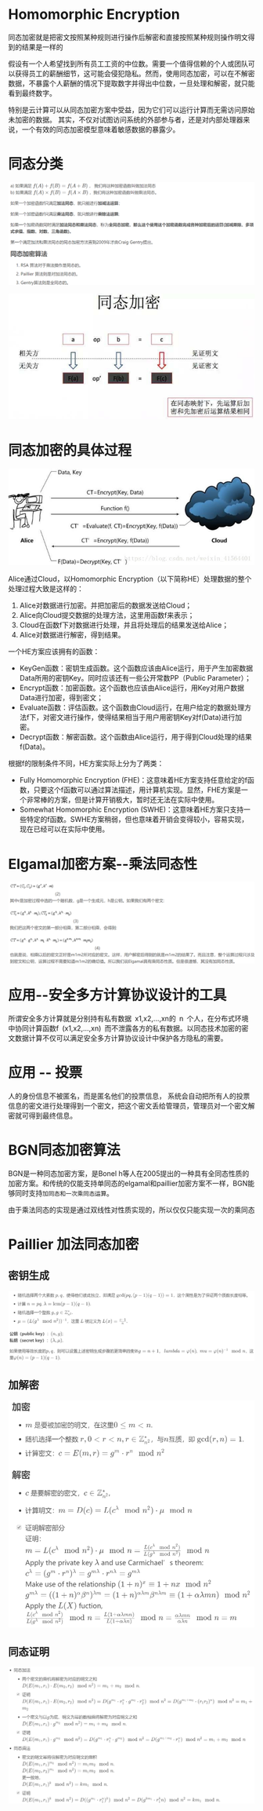 
# Homomorphic Encryption
同态加密就是把密文按照某种规则进行操作后解密和直接按照某种规则操作明文得到的结果是一样的

假设有一个人希望找到所有员工工资的中位数。需要一个值得信赖的个人或团队可以获得员工的薪酬细节，这可能会侵犯隐私。然而，使用同态加密，可以在不解密数据，不暴露个人薪酬的情况下提取数字并得出中位数，一旦处理和解密，就只能看到最终数字。

特别是云计算可以从同态加密方案中受益，因为它们可以运行计算而无需访问原始未加密的数据。 其实，不仅对试图访问系统的外部参与者，还是对内部处理器来说，一个有效的同态加密模型意味着敏感数据的暴露少。


# 同态分类
![](pic/同态加密.png)


![](pic/同态加密.jpg)

# 同态加密的具体过程
![](pic/云场景下同态加密过程.jpg)

Alice通过Cloud，以Homomorphic Encryption（以下简称HE）处理数据的整个处理过程大致是这样的：

1. Alice对数据进行加密。并把加密后的数据发送给Cloud；
2. Alice向Cloud提交数据的处理方法，这里用函数f来表示；
3. Cloud在函数f下对数据进行处理，并且将处理后的结果发送给Alice；
4. Alice对数据进行解密，得到结果。

一个HE方案应该拥有的函数：
- KeyGen函数：密钥生成函数。这个函数应该由Alice运行，用于产生加密数据Data所用的密钥Key。同时应该还有一些公开常数PP（Public Parameter）；
- Encrypt函数：加密函数。这个函数也应该由Alice运行，用Key对用户数据Data进行加密，得到密文；
- Evaluate函数：评估函数。这个函数由Cloud运行，在用户给定的数据处理方法f下，对密文进行操作，使得结果相当于用户用密钥Key对f(Data)进行加密。
- Decrypt函数：解密函数。这个函数由Alice运行，用于得到Cloud处理的结果f(Data)。

根据f的限制条件不同，HE方案实际上分为了两类：
- Fully Homomorphic Encryption (FHE)：这意味着HE方案支持任意给定的f函数，只要这个f函数可以通过算法描述，用计算机实现。显然，FHE方案是一个非常棒的方案，但是计算开销极大，暂时还无法在实际中使用。
- Somewhat Homomorphic Encryption (SWHE)：这意味着HE方案只支持一些特定的f函数。SWHE方案稍弱，但也意味着开销会变得较小，容易实现，现在已经可以在实际中使用。


# Elgamal加密方案--乘法同态性

![](pic/Elgamal.PNG)

# 应用--安全多方计算协议设计的工具
所谓安全多方计算就是分别持有私有数据 x1,x2,…,xn的 n 个人，在分布式环境中协同计算函数f (x1,x2,…,xn) 而不泄露各方的私有数据。以同态技术加密的密文数据计算不仅可以满足安全多方计算协议设计中保护各方隐私的需要。

# 应用 -- 投票
人的身份信息不被匿名，而是匿名他们的投票信息， 系统会自动把所有人的投票信息的密文进行处理得到一个密文，把这个密文丢给管理员，管理员对一个密文解密就可得到最终信息。

# BGN同态加密算法
BGN是一种同态加密方案，是Bonel h等人在2005提出的一种具有全同态性质的加密方案。和传统的仅能支持单同态的elgamal和paillier加密方案不一样，BGN能够同时支持`加同态和一次乘同态运算`。

由于乘法同态的实现是通过双线性对性质实现的，所以仅仅只能实现一次的乘同态

# Paillier 加法同态加密
## 密钥生成
![](pic/p-密钥.PNG)

## 加解密
![](pic/p-加解密.PNG)

## 同态证明
![](pic/p-同态.PNG)

